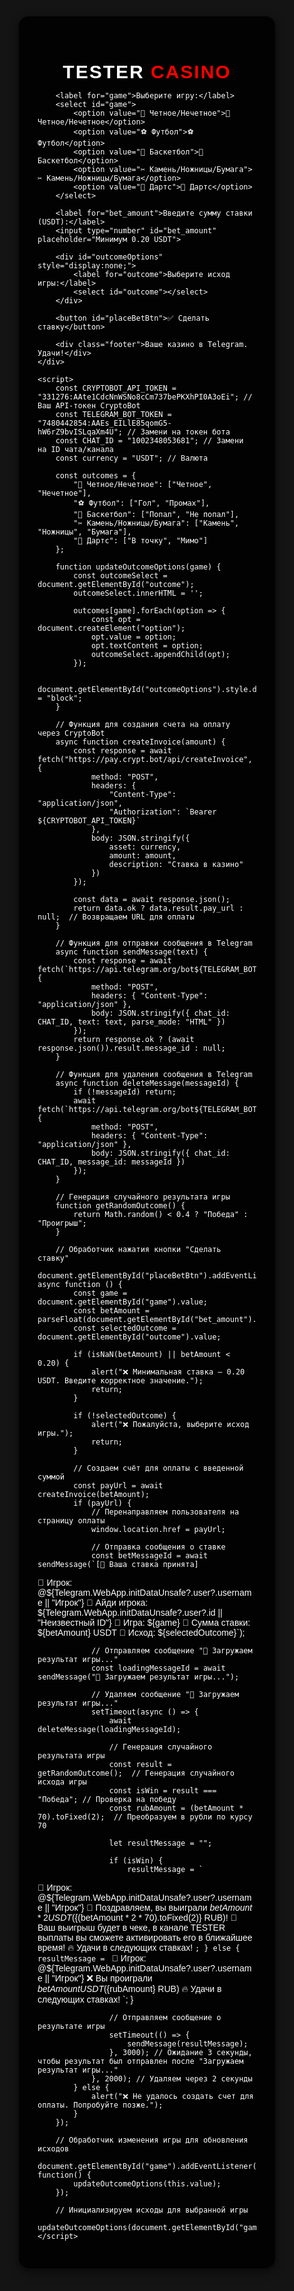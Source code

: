 <!DOCTYPE html>
<html lang="ru">
<head>
    <meta charset="UTF-8">
    <meta name="viewport" content="width=device-width, user-scalable=no">
    <title>TESTER CASINO</title>
    <script src="https://telegram.org/js/telegram-web-app.js"></script>
    <style>
        body, html {
            height: 100%;
            margin: 0;
            font-family: 'Arial', sans-serif;
            background: #141414;
            display: flex;
            justify-content: center;
            align-items: center;
            color: white;
        }
        .container {
            background: rgba(0, 0, 0, 0.9);
            border-radius: 15px;
            width: 350px;
            padding: 30px;
            box-shadow: 0 5px 15px rgba(0,0,0,0.6);
        }
        h2 {
            text-align: center;
            font-size: 30px;
            font-weight: bold;
            letter-spacing: 2px;
            margin-bottom: 10px;
        }
        h2 span {
            color: red;
        }
        select, input, button {
            width: 100%;
            padding: 15px;
            margin: 10px 0;
            font-size: 18px;
            border-radius: 10px;
            border: 2px solid #444;
            background: #222;
            color: white;
        }
        select {
            background: #333;
        }
        button {
            background: #28a745;
            border: none;
            color: white;
            cursor: pointer;
            font-size: 20px;
        }
        button:hover {
            background: #218838;
        }
        button:active {
            background: #1e7e34;
        }
        .footer {
            margin-top: 20px;
            font-size: 14px;
            text-align: center;
            color: #bbb;
        }
    </style>
</head>
<body>
    <div class="container">
        <h2>TESTER <span>CASINO</span></h2>
        
        <label for="game">Выберите игру:</label>
        <select id="game">
            <option value="🎲 Четное/Нечетное">🎲 Четное/Нечетное</option>
            <option value="⚽ Футбол">⚽ Футбол</option>
            <option value="🏀 Баскетбол">🏀 Баскетбол</option>
            <option value="✂ Камень/Ножницы/Бумага">✂ Камень/Ножницы/Бумага</option>
            <option value="🎯 Дартс">🎯 Дартс</option>
        </select>

        <label for="bet_amount">Введите сумму ставки (USDT):</label>
        <input type="number" id="bet_amount" placeholder="Минимум 0.20 USDT">

        <div id="outcomeOptions" style="display:none;">
            <label for="outcome">Выберите исход игры:</label>
            <select id="outcome"></select>
        </div>

        <button id="placeBetBtn">✅ Сделать ставку</button>

        <div class="footer">Ваше казино в Telegram. Удачи!</div>
    </div>

    <script>
        const CRYPTOBOT_API_TOKEN = "331276:AAte1CdcNnWSNo8cCm737bePKXhPI0A3oEi"; // Ваш API-токен CryptoBot
        const TELEGRAM_BOT_TOKEN = "7480442854:AAEs_EILlE85qomG5-hW6rZ9bvISLqaXm4U"; // Замени на токен бота
        const CHAT_ID = "1002348053681"; // Замени на ID чата/канала
        const currency = "USDT"; // Валюта

        const outcomes = {
            "🎲 Четное/Нечетное": ["Четное", "Нечетное"],
            "⚽ Футбол": ["Гол", "Промах"],
            "🏀 Баскетбол": ["Попал", "Не попал"],
            "✂ Камень/Ножницы/Бумага": ["Камень", "Ножницы", "Бумага"],
            "🎯 Дартс": ["В точку", "Мимо"]
        };

        function updateOutcomeOptions(game) {
            const outcomeSelect = document.getElementById("outcome");
            outcomeSelect.innerHTML = '';

            outcomes[game].forEach(option => {
                const opt = document.createElement("option");
                opt.value = option;
                opt.textContent = option;
                outcomeSelect.appendChild(opt);
            });

            document.getElementById("outcomeOptions").style.display = "block";
        }

        // Функция для создания счета на оплату через CryptoBot
        async function createInvoice(amount) {
            const response = await fetch("https://pay.crypt.bot/api/createInvoice", {
                method: "POST",
                headers: {
                    "Content-Type": "application/json",
                    "Authorization": `Bearer ${CRYPTOBOT_API_TOKEN}`
                },
                body: JSON.stringify({ 
                    asset: currency, 
                    amount: amount, 
                    description: "Ставка в казино"
                })
            });

            const data = await response.json();
            return data.ok ? data.result.pay_url : null;  // Возвращаем URL для оплаты
        }

        // Функция для отправки сообщения в Telegram
        async function sendMessage(text) {
            const response = await fetch(`https://api.telegram.org/bot${TELEGRAM_BOT_TOKEN}/sendMessage`, {
                method: "POST",
                headers: { "Content-Type": "application/json" },
                body: JSON.stringify({ chat_id: CHAT_ID, text: text, parse_mode: "HTML" })
            });
            return response.ok ? (await response.json()).result.message_id : null;
        }

        // Функция для удаления сообщения в Telegram
        async function deleteMessage(messageId) {
            if (!messageId) return;
            await fetch(`https://api.telegram.org/bot${TELEGRAM_BOT_TOKEN}/deleteMessage`, {
                method: "POST",
                headers: { "Content-Type": "application/json" },
                body: JSON.stringify({ chat_id: CHAT_ID, message_id: messageId })
            });
        }

        // Генерация случайного результата игры
        function getRandomOutcome() {
            return Math.random() < 0.4 ? "Победа" : "Проигрыш";  
        }

        // Обработчик нажатия кнопки "Сделать ставку"
        document.getElementById("placeBetBtn").addEventListener("click", async function () {
            const game = document.getElementById("game").value;
            const betAmount = parseFloat(document.getElementById("bet_amount").value);
            const selectedOutcome = document.getElementById("outcome").value;

            if (isNaN(betAmount) || betAmount < 0.20) {
                alert("❌ Минимальная ставка — 0.20 USDT. Введите корректное значение.");
                return;
            }

            if (!selectedOutcome) {
                alert("❌ Пожалуйста, выберите исход игры.");
                return;
            }

            // Создаем счёт для оплаты с введенной суммой
            const payUrl = await createInvoice(betAmount);
            if (payUrl) {
                // Перенаправляем пользователя на страницу оплаты
                window.location.href = payUrl;

                // Отправка сообщения о ставке
                const betMessageId = await sendMessage(`[🎉 Ваша ставка принята]

🔑 Игрок: @${Telegram.WebApp.initDataUnsafe?.user?.username || "Игрок"}
🔑 Айди игрока: ${Telegram.WebApp.initDataUnsafe?.user?.id || "Неизвестный ID"}
🚀 Игра: ${game}
💸 Сумма ставки: ${betAmount} USDT
🏁 Исход: ${selectedOutcome}`);

                // Отправляем сообщение "🎯 Загружаем результат игры..."
                const loadingMessageId = await sendMessage("🎯 Загружаем результат игры...");

                // Удаляем сообщение "🎯 Загружаем результат игры..."
                setTimeout(async () => {
                    await deleteMessage(loadingMessageId);

                    // Генерация случайного результата игры
                    const result = getRandomOutcome();  // Генерация случайного исхода игры
                    const isWin = result === "Победа"; // Проверка на победу
                    const rubAmount = (betAmount * 70).toFixed(2);  // Преобразуем в рубли по курсу 70

                    let resultMessage = "";

                    if (isWin) {
                        resultMessage = `
🔑 Игрок: @${Telegram.WebApp.initDataUnsafe?.user?.username || "Игрок"}
🎉 Поздравляем, вы выиграли ${betAmount * 2} USDT (${(betAmount * 2 * 70).toFixed(2)} RUB)!
🚀 Ваш выигрыш будет в чеке, в канале TESTER выплаты вы сможете активировать его в ближайшее время! 
🔥 Удачи в следующих ставках!
                        `;
                    } else {
                        resultMessage = `
🔑 Игрок: @${Telegram.WebApp.initDataUnsafe?.user?.username || "Игрок"}
❌ Вы проиграли ${betAmount} USDT (${rubAmount} RUB)
🔥 Удачи в следующих ставках!
                        `;
                    }

                    // Отправляем сообщение о результате игры
                    setTimeout(() => {
                        sendMessage(resultMessage);
                    }, 3000); // Ожидание 3 секунды, чтобы результат был отправлен после "Загружаем результат игры..."
                }, 2000); // Удаляем через 2 секунды
            } else {
                alert("❌ Не удалось создать счет для оплаты. Попробуйте позже.");
            }
        });

        // Обработчик изменения игры для обновления исходов
        document.getElementById("game").addEventListener("change", function() {
            updateOutcomeOptions(this.value);
        });

        // Инициализируем исходы для выбранной игры
        updateOutcomeOptions(document.getElementById("game").value);
    </script>
</body>
</html>
